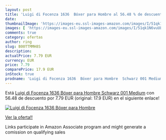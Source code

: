 ```yaml
---
layout: post
title: 'Luigi di Focenza 1636  Bóxer para Hombre al 56.48 % de descuento'
date: 
thumbnailImage: 'https://images-eu.ssl-images-amazon.com/images/I/51qk1N6vuUL._SL200_.jpg'
images: [ 'https://images-eu.ssl-images-amazon.com/images/I/51qk1N6vuUL._SL200_.jpg' ]
comments: true
category: ofertas
author: ring
slug: B00TTMMH8S
description:
actualPrice: 7.79 EUR
currency: EUR
price: 7.79
comparePrice: 17.9 EUR
inStock: true
prodname: 'Luigi di Focenza 1636  Bóxer para Hombre  Schwarz 001 Medium'
---
```


Está [Luigi di Focenza 1636  Bóxer para Hombre  Schwarz 001 Medium](https://www.amazon.es/dp/B00TTMMH8S/?tag=tolees-21) con 56.48 de descuento por 7.79 EUR (original: 17.9 EUR) en el siguiente enlace!

[![Luigi di Focenza 1636  Bóxer para Hombre](https://images-eu.ssl-images-amazon.com/images/I/51qk1N6vuUL._SL200_.jpg)](https://www.amazon.es/dp/B00TTMMH8S/?tag=tolees-21)

[Ver la oferta!!](https://www.amazon.es/dp/B00TTMMH8S/?tag=tolees-21)

Links participate in Amazon Associate program and might generate a comission on qualifying sales


